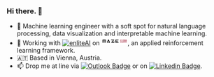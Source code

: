 ### Hi there. 👋

- :robot: Machine learning engineer with a soft spot for natural language processing, data visualization and interpretable machine learning.
- :wrench: Working with  <a href="https://github.com/enlite-ai"><img src="https://avatars.githubusercontent.com/u/76818524?s=200&v=4" alt="enliteAI" width=20></a> on <a href="https://github.com/enlite-ai/maze"><img src="https://raw.githubusercontent.com/enlite-ai/maze/main/docs/source/logos/main_logo.png" alt="Maze" width=60></a>, an applied reinforcement learning framework.
- 🇦🇹 Based in Vienna, Austria.
- 📫 Drop me at line via [![Outlook Badge](https://img.shields.io/badge/email--000?style=social&logo=microsoft-outlook&logoColor=0078d4&link=mailto:r.mitsch@outlook.com)](mailto:r.mitsch@outlook.com) or on [![Linkedin Badge](https://img.shields.io/badge/LinkedIn--000?style=social&logo=Linkedin&logoColor=0077B5&link=https://at.linkedin.com/in/raphaelmitsch/)](https://at.linkedin.com/in/raphaelmitsch).
